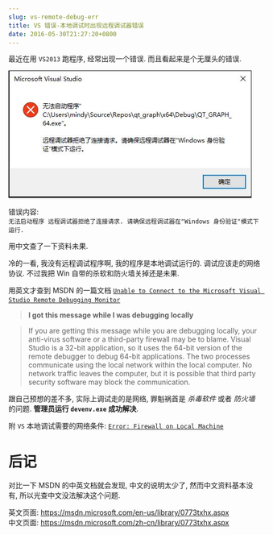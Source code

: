 ```yaml
---
slug: vs-remote-debug-err
title: VS 错误-本地调试时出现远程调试器错误
date: 2016-05-30T21:27:20+0800
---
```

最近在用 `VS2013` 跑程序, 经常出现一个错误. 而且看起来是个无厘头的错误.

![Error](vs-error-remote-local-1.jpg "Error")

错误内容:  
`无法启动程序 远程调试器拒绝了连接请求. 请确保远程调试器在"Windows 身份验证"模式下运行.`

用中文查了一下资料未果.

冷的一看, 我没有远程调试程序啊, 我的程序是本地调试运行的. 调试应该走的网络协议. 不过我把 Win 自带的杀软和防火墙关掉还是未果.

用英文才查到 MSDN 的一篇文档 [`Unable to Connect to the Microsoft Visual Studio Remote Debugging Monitor`][Unable to Connect to the Microsoft Visual Studio Remote Debugging Monitor]

>**I got this message while I was debugging locally**

>If you are getting this message while you are debugging locally, your anti-virus software or a third-party firewall may be to blame. Visual Studio is a 32-bit application, so it uses the 64-bit version of the remote debugger to debug 64-bit applications. The two processes communicate using the local network within the local computer. No network traffic leaves the computer, but it is possible that third party security software may block the communication.

跟自己预想的差不多, 实际上调试走的是网络, 罪魁祸首是 *杀毒软件* 或者 *防火墙* 的问题. **管理员运行 `devenv.exe` 成功解决**.

附 `VS` 本地调试需要的网络条件: [`Error: Firewall on Local Machine`][Error: Firewall on Local Machine]

# 后记

对比一下 MSDN 的中英文档就会发现, 中文的说明太少了, 然而中文资料基本没有, 所以光查中文没法解决这个问题.

英文页面: https://msdn.microsoft.com/en-us/library/0773txhx.aspx  
中文页面: https://msdn.microsoft.com/zh-cn/library/0773txhx.aspx

[Unable to Connect to the Microsoft Visual Studio Remote Debugging Monitor]:https://msdn.microsoft.com/en-us/library/0773txhx.aspx

[Error: Firewall on Local Machine]:https://msdn.microsoft.com/en-us/library/2y0675c1.aspx
